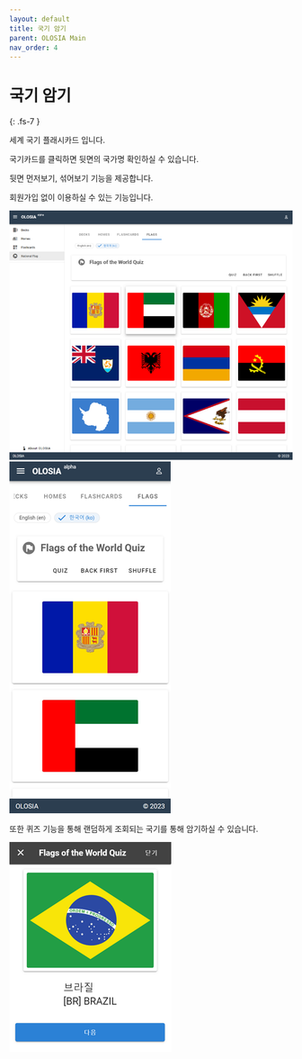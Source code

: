 ```yaml
---
layout: default
title: 국기 암기
parent: OLOSIA Main
nav_order: 4
---
```


# 국기 암기
{: .fs-7 }

세계 국기 플래시카드 입니다.

국기카드를 클릭하면 뒷면의 국가명 확인하실 수 있습니다.

뒷면 먼저보기, 섞어보기 기능을 제공합니다.

회원가입 없이 이용하실 수 있는 기능입니다.

![flags-pc](/assets/images/flags-pc.png)
![flags-mobile](/assets/images/flags-mobile.png)

또한 퀴즈 기능을 통해 랜덤하게 조회되는 국기를 통해 암기하실 수 있습니다.

![flags-quiz](/assets/images/flags-quiz.png)
